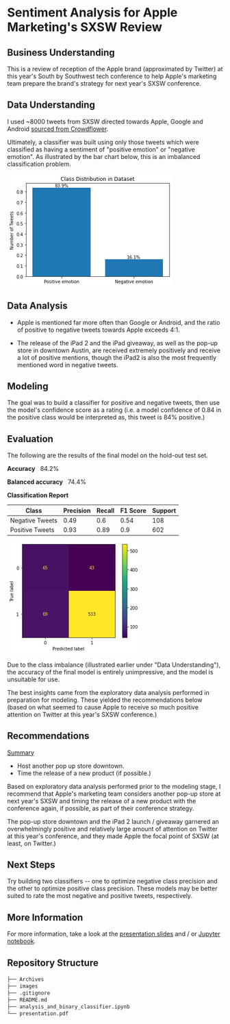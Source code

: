 # Sentiment Analysis for Apple Marketing's SXSW Review

## Business Understanding

This is a review of reception of the Apple brand (approximated by Twitter) at this year's South by Southwest tech conference to help Apple's marketing team prepare the brand's strategy for next year's SXSW conference.

## Data Understanding

I used ~8000 tweets from SXSW directed towards Apple, Google and Android <a href="https://data.world/crowdflower/brands-and-product-emotions" target="_blank">sourced from Crowdflower</a>.

Ultimately, a classifier was built using only those tweets which were classified as having a sentiment of "positive emotion" or "negative emotion". As illustrated by the bar chart below, this is an imbalanced classification problem.

![Bar Graph Showing Class Distribution in Percentages](images/class_dist.jpg)

## Data Analysis

- Apple is mentioned far more often than Google or Android, and the ratio of positive to negative tweets towards Apple exceeds 4:1.

- The release of the iPad 2 and the iPad giveaway, as well as the pop-up store in downtown Austin, are received extremely positively and receive a lot of positive mentions, though the iPad2 is also the most frequently mentioned word in negative tweets.

## Modeling

The goal was to build a classifier for positive and negative tweets, then use the model's confidence score as a rating (i.e. a model confidence of 0.84 in the positive class would be interpreted as, this tweet is 84% positive.)

## Evaluation

The following are the results of the final model on the hold-out test set.

**Accuracy** &nbsp; 84.2%

**Balanced accuracy** &nbsp; 74.4%

**Classification Report**

| Class | Precision | Recall | F1 Score | Support |
| --- | --- | --- | --- | --- |
| Negative Tweets | 0.49 | 0.6 | 0.54 | 108 |
| Positive Tweets | 0.93 | 0.89 | 0.9 | 602 |

![Confusion Matrix Showing Model Performance on Hold-Out Test Set](images/confusion_matrix.jpg)

Due to the class imbalance (illustrated earlier under "Data Understanding"), the accuracy of the final model is entirely unimpressive, and the model is unsuitable for use.

The best insights came from the exploratory data analysis performed in preparation for modeling. These yielded the recommendations below (based on what seemed to cause Apple to receive so much positive attention on Twitter at this year's SXSW conference.)

## Recommendations

<u>Summary</u>

- Host another pop up store downtown.
- Time the release of a new product (if possible.)

Based on exploratory data analysis performed prior to the modeling stage, I recommend that Apple's marketing team considers another pop-up store at next year's SXSW and timing the release of a new product with the conference again, if possible, as part of their conference strategy.
 
The pop-up store downtown and the iPad 2 launch / giveaway garnered an overwhelmingly positive and relatively large amount of attention on Twitter at this year's conference, and they made Apple the focal point of SXSW (at least, on Twitter.)

## Next Steps

Try building two classifiers -- one to optimize negative class precision and the other to optimize positive class precision. These models may be better suited to rate the most negative and positive tweets, respectively.

## More Information

For more information, take a look at the [presentation slides](presentation.pdf) and / or [Jupyter notebook](analysis_and_binary_classifier.ipynb).

## Repository Structure

```
├── Archives
├── images
├── .gitignore
├── README.md
├── analysis_and_binary_classifier.ipynb
└── presentation.pdf
```
